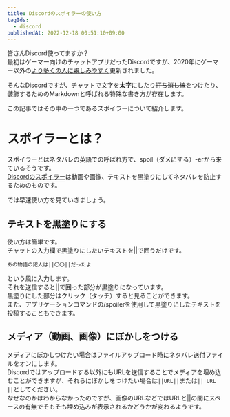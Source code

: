 ```yaml
---
title: Discordのスポイラーの使い方
tagIds:
  - discord
publishedAt: 2022-12-18 00:51:10+09:00
---
```


皆さんDiscord使ってますか？  
最初はゲーマー向けのチャットアプリだったDiscordですが、2020年にゲーマー以外の[より多くの人に親しみやすく](https://discord.com/blog/your-place-to-talk)更新されました。

そんなDiscordですが、チャットで文字を**太字**にしたり~~打ち消し線~~をつけたり、装飾するためのMarkdownと呼ばれる特殊な書き方が存在します。

この記事ではその中の一つであるスポイラーについて紹介します。

# スポイラーとは？

スポイラーとはネタバレの英語での呼ばれ方で、spoil（ダメにする）-erから来ているそうです。  
[Discordのスポイラー](https://support.discord.com/hc/ja/articles/360022320632--%E3%82%B9%E3%83%9D%E3%82%A4%E3%83%A9%E3%83%BC%E3%82%BF%E3%82%B0-)は動画や画像、テキストを黒塗りにしてネタバレを防止するためのものです。

では早速使い方を見ていきましょう。

## テキストを黒塗りにする

使い方は簡単です。  
チャットの入力欄で黒塗りにしたいテキストを||で囲うだけです。
```
あの物語の犯人は||〇〇||だったよ
```
という風に入力します。  
それを送信すると||で囲った部分が黒塗りになっています。  
黒塗りにした部分はクリック（タッチ）すると見ることができます。  
また、アプリケーションコマンドの/spoilerを使用して黒塗りにしたテキストを投稿することもできます。

## メディア（動画、画像）にぼかしをつける

メディアにぼかしつけたい場合はファイルアップロード時にネタバレ送付ファイルをオンにします。  
Discordではアップロードする以外にもURLを送信することでメディアを埋め込むことができますが、それらにぼかしをつけたい場合は`||URL||`または`|| URL ||`としてください。  
なぜなのかはわからなかったのですが、画像のURLなどではURLと||の間にスペースの有無でそもそも埋め込みが表示されるかどうかが変わるようです。
